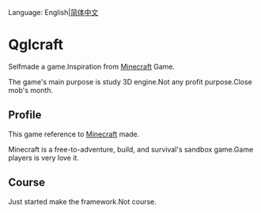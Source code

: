 Language: English|<a href="/README_ZH_CN.md">简体中文</a>

# Qglcraft
Selfmade a game.Inspiration from <a href="https://www.minecraft.net/">Minecraft</a> Game.

The game's main purpose is study 3D engine.Not any profit purpose.Close mob's month.

## Profile
This game reference to <a href="https://www.minecraft.net/">Minecraft</a> made.

Minecraft is a free-to-adventure, build, and survival's sandbox game.Game players is very love it.

## Course
Just started make the framework.Not course.